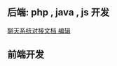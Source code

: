 ## 后端:  php , java , js 开发
  <a href="/acg"> 聊天系统对接文档 </a> <a href="https://github.com/wuji977746075/acg/edit/gh-pages/index.md"> 编辑 </a>
## 前端开发